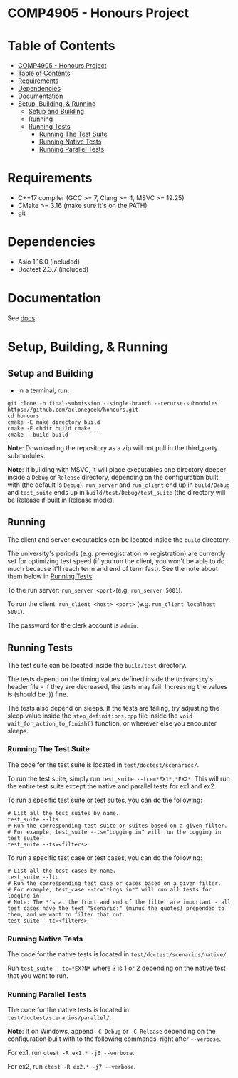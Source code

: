 # COMP4905 - Honours Project

# Table of Contents
- [COMP4905 - Honours Project](#comp4905---honours-project)
- [Table of Contents](#table-of-contents)
- [Requirements](#requirements)
- [Dependencies](#dependencies)
- [Documentation](#documentation)
- [Setup, Building, & Running](#setup-building--running)
    - [Setup and Building](#setup-and-building)
    - [Running](#running)
    - [Running Tests](#running-tests)
        - [Running The Test Suite](#running-the-test-suite)
        - [Running Native Tests](#running-native-tests)
        - [Running Parallel Tests](#running-parallel-tests)

# Requirements
- C++17 compiler (GCC >= 7, Clang >= 4, MSVC >= 19.25)
- CMake >= 3.16 (make sure it's on the PATH)
- git

# Dependencies
- Asio 1.16.0 (included)
- Doctest 2.3.7 (included)

# Documentation

See [docs](docs.md).

# Setup, Building, & Running
## Setup and Building
- In a terminal, run:
``` shell
git clone -b final-submission --single-branch --recurse-submodules https://github.com/aclonegeek/honours.git
cd honours
cmake -E make_directory build
cmake -E chdir build cmake ..
cmake --build build
```

**Note**: Downloading the repository as a zip will not pull in the third_party submodules.

**Note**: If building with MSVC, it will place executables one directory deeper inside a `Debug` or `Release` directory, depending on the configuration built with (the default is `Debug`). `run_server` and `run_client` end up in `build/Debug` and `test_suite` ends up in `build/test/Debug/test_suite` (the directory will be Release if built in Release mode).

## Running
The client and server executables can be located inside the `build` directory.

The university's periods (e.g. pre-registration -> registration) are currently set for optimizing test speed (if you run the client, you won't be able to do much because it'll reach term and end of term fast). See the note about them below in [Running Tests](#running-tests).

To the run server: `run_server <port>`(e.g. `run_server 5001`).

To run the client: `run_client <host> <port>` (e.g. `run_client localhost 5001`).

The password for the clerk account is `admin`.

## Running Tests
The test suite can be located inside the `build/test` directory.

The tests depend on the timing values defined inside the `University`'s header file - if they are decreased, the tests may fail. Increasing the values is (should be :)) fine.

The tests also depend on sleeps. If the tests are failing, try adjusting the sleep value inside the `step_definitions.cpp` file inside the `void wait_for_action_to_finish()` function, or wherever else you encounter sleeps.

### Running The Test Suite
The code for the test suite is located in `test/doctest/scenarios/`.

To run the test suite, simply run `test_suite --tce=*EX1*,*EX2*`. This will run the entire test suite except the native and parallel tests for ex1 and ex2.

To run a specific test suite or test suites, you can do the following:
``` shell
# List all the test suites by name.
test_suite --lts
# Run the corresponding test suite or suites based on a given filter.
# For example, test_suite --ts="Logging in" will run the Logging in test suite.
test_suite --ts=<filters>
```

To run a specific test case or test cases, you can do the following:
``` shell
# List all the test cases by name.
test_suite --ltc
# Run the corresponding test case or cases based on a given filter.
# For example, test_case --tc="*logs in*" will run all tests for logging in.
# Note: The *'s at the front and end of the filter are important - all test cases have the text "Scenario:" (minus the quotes) prepended to them, and we want to filter that out.
test_suite --tc=<filters>
```

### Running Native Tests
The code for the native tests is located in `test/doctest/scenarios/native/`.

Run `test_suite --tc=*EX?N*` where ? is 1 or 2 depending on the native test that you want to run.

### Running Parallel Tests
The code for the native tests is located in `test/doctest/scenarios/parallel/`.

**Note**: If on Windows, append `-C Debug` or `-C Release` depending on the configuration built with to the following commands, right after `--verbose`.

For ex1, run `ctest -R ex1.* -j6 --verbose`.

For ex2, run `ctest -R ex2.* -j7 --verbose`.
